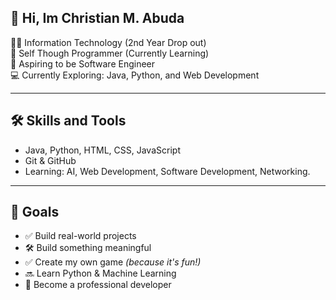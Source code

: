 ## 👋 Hi, Im Christian M. Abuda

🧑‍💻 Information Technology (2nd Year Drop out)  
🧠 Self Though Programmer (Currently Learning)  
🚀 Aspiring to be Software Engineer  
💻 Currently Exploring: Java, Python, and Web Development

---
## 🛠️ Skills and Tools
- Java, Python, HTML, CSS, JavaScript
- Git & GitHub
- Learning: AI, Web Development, Software Development, Networking.

---
## 🎯 Goals
- ✅ Build real-world projects
- 🛠️ Build something meaningful  
- ✅ Create my own game *(because it's fun!)*  
- 🔜 Learn Python & Machine Learning  
- 🚀 Become a professional developer  
